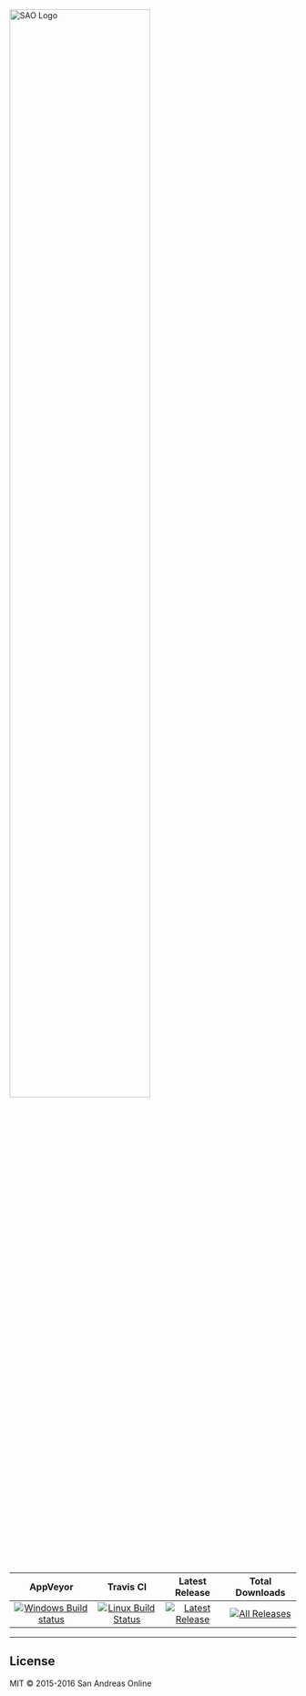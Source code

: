 <img src="https://cdn.pbrd.co/images/cX4GNpEQn.png" width="70%" height="70%" alt="SAO Logo" />

| AppVeyor | Travis CI | Latest Release | Total Downloads |
| :---: | :---: | :---: | :---: |
| [![Windows Build status](https://ci.appveyor.com/api/projects/status/by4y444pfbjhuuim/branch/master?svg=true)](https://ci.appveyor.com/project/sanandreasonline/sao/branch/master) | [![Linux Build Status](https://travis-ci.org/sanandreasonline/sao.svg?branch=master)](https://travis-ci.org/sanandreasonline/sao) | [![Latest Release](https://img.shields.io/github/downloads/sanandreasonline/sao/latest/total.svg)](https://github.com/sanandreasonline/sao/releases/latest) | [![All Releases](https://img.shields.io/github/downloads/sanandreasonline/sao/total.svg)](https://github.com/sanandreasonline/sao/releases) |

-------------------------------------------------

## License

MIT © 2015-2016 San Andreas Online
